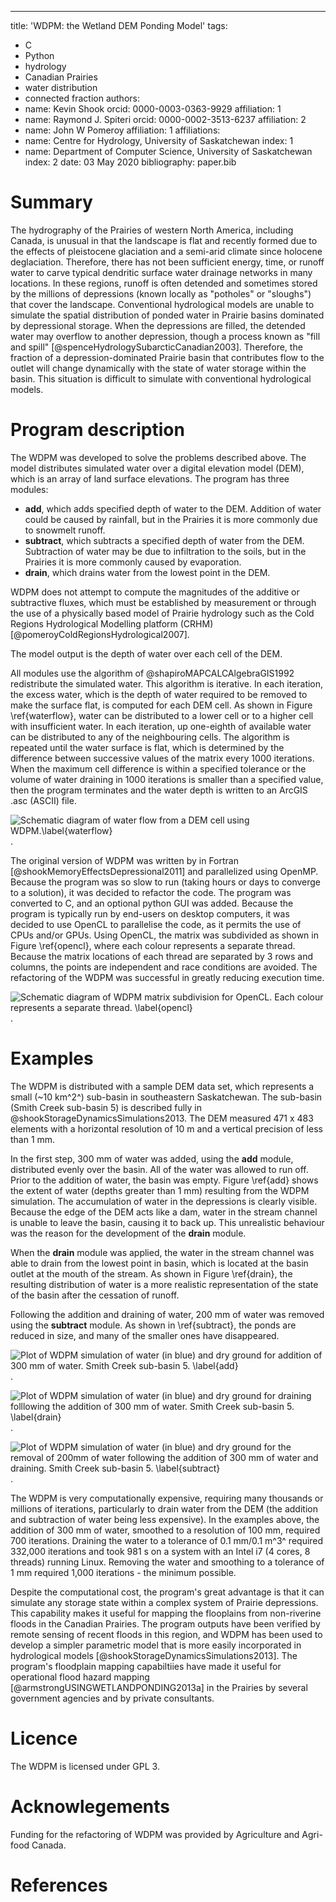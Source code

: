 ---
title: 'WDPM: the Wetland DEM Ponding Model'
tags:
  - C
  - Python
  - hydrology
  - Canadian Prairies
  - water distribution
  - connected fraction
authors:
  - name: Kevin Shook
    orcid: 0000-0003-0363-9929
    affiliation: 1
  - name: Raymond J. Spiteri
    orcid: 0000-0002-3513-6237
    affiliation: 2
  - name: John W Pomeroy
    affiliation: 1
affiliations:
 - name: Centre for Hydrology, University of Saskatchewan
   index: 1
 - name: Department of Computer Science, University of Saskatchewan
   index: 2
date: 03 May 2020
bibliography: paper.bib

# Summary

The hydrography of the Prairies of western North America, including Canada, is unusual in that the landscape is flat and recently formed due to the effects of pleistocene glaciation and a semi-arid climate since holocene deglaciation. Therefore, there has not been sufficient energy, time, or runoff water to carve typical dendritic surface water drainage networks in many locations. In these regions, runoff is often detended and sometimes stored by the millions of depressions (known locally as "potholes" or "sloughs") that cover the landscape. Conventional hydrological models are unable to simulate the spatial distribution of ponded water in Prairie basins dominated by depressional storage. When the depressions are filled, the detended water may overflow to another depression, though a process known as "fill and spill" [@spenceHydrologySubarcticCanadian2003]. Therefore, the fraction of a depression-dominated Prairie basin that contributes flow to the outlet will change dynamically with the state of water storage within the basin. This situation is difficult to simulate with conventional hydrological models. 

# Program description

The WDPM was developed to solve the problems described above. The model distributes simulated water over a digital elevation model (DEM), which is an array of land surface elevations. The program has three modules:
- **add**, which adds specified depth of water to the DEM. Addition of water could be caused by rainfall, but in the Prairies it is more commonly due to snowmelt runoff.
- **subtract**, which subtracts a specified depth of water from the DEM. Subtraction of water may be due to infiltration to the soils, but in the Prairies it is more commonly caused by evaporation.
-  **drain**, which drains water from the lowest point in the DEM.

WDPM does not attempt to compute the magnitudes of the additive or subtractive fluxes, which must be established by measurement or through the use of a physically based model of Prairie hydrology such as the Cold Regions Hydrological Modelling platform (CRHM) [@pomeroyColdRegionsHydrological2007].

The  model output is the depth of water over each cell of the DEM.
 
All modules use the algorithm of @shapiroMAPCALCAlgebraGIS1992 redistribute the simulated water. This algorithm is iterative. In each iteration, the excess water, which is the depth of water required to be removed to make the surface flat, is computed for each DEM cell. As shown in Figure \ref{waterflow}, water can be distributed to a lower cell or to a higher cell with insufficient water. In each iteration, up one-eighth of available water can be distributed to any of the neighbouring cells. The algorithm is repeated until the water surface is flat, which is determined by the difference between successive values of the matrix every 1000 iterations. When the maximum cell difference is within a specified tolerance or the volume of water draining in 1000 iterations is smaller than a specified value, then the program terminates and the water depth is written to an ArcGIS .asc (ASCII) file.

![Schematic diagram of water flow from a DEM cell using WDPM.\label{waterflow}](WaterFlowDiagram.png).


The original version of WDPM was written by in Fortran [@shookMemoryEffectsDepressional2011] and parallelized using OpenMP. Because the program was so slow to run (taking hours or days to converge to a solution), it was decided to refactor the code. The program was converted to C, and an optional python GUI was added. Because the program is typically run by end-users on desktop computers, it was decided to use OpenCL to parallelise the code, as it permits the use of CPUs and/or GPUs. Using OpenCL, the matrix was subdivided as shown in Figure \ref{opencl}, where each colour represents a separate thread. Because the matrix locations of each thread are separated by 3 rows and columns, the points are independent and race conditions are avoided. The refactoring of the WDPM was successful in greatly reducing execution time. 

![Schematic diagram of WDPM matrix subdivision for OpenCL. Each colour represents a separate thread. \label{opencl}](opencl4.png).


# Examples

The WDPM is distributed with a sample DEM data set, which represents a small (~10 km^2^) sub-basin in southeastern Saskatchewan. The sub-basin (Smith Creek sub-basin 5) is described fully in @shookStorageDynamicsSimulations2013. The DEM measured 471 x 483 elements with a horizontal resolution of 10 m and a vertical precision of less than 1 mm.

In the first step, 300 mm of water was added, using the **add** module, distributed evenly over the basin. All of the water was allowed to run off. Prior to the addition of water, the basin was empty. Figure \ref{add} shows the extent of water (depths greater than 1 mm) resulting from the WDPM simulation. The accumulation of water in the depressions is clearly visible. Because the edge of the DEM acts like a dam, water in the stream channel is unable to leave the basin, causing it to back up. This unrealistic behaviour was the reason for the development of the **drain** module.

When the **drain** module was applied, the water in the stream channel was able to drain from the lowest point in basin, which is located at the basin outlet at the mouth of the stream. As shown in Figure \ref{drain}, the resulting distribution of water is a more realistic representation of the state of the basin after the cessation of runoff. 

Following the addition and draining of water, 200 mm of water was removed using the **subtract** module. As shown in \ref{subtract}, the ponds are reduced in size, and many of the smaller ones have disappeared.

![Plot of WDPM simulation of water (in blue) and dry ground for addition of 300 mm of water. Smith Creek sub-basin 5. \label{add}](300_0_0_0_u.png).


![Plot of WDPM simulation of water (in blue) and dry ground for draining folllowing the addition of 300 mm of water. Smith Creek sub-basin 5. \label{drain}](300_0_0_0_d.png).

![Plot of WDPM simulation of water (in blue) and dry ground for the removal of 200mm of water following the addition of 300 mm of water and draining. Smith Creek sub-basin 5. \label{subtract}](300_200_0_0_d.png).


The WDPM is very computationally expensive, requiring many thousands or millions of iterations, particularly to drain water from the DEM (the addition and subtraction of water being less expensive). 
In the examples above, the addition of 300 mm of water, smoothed to a resolution of 100 mm, required 700 iterations. Draining the water to a tolerance of 0.1 mm/0.1 m^3^ required 332,000 iterations and took 981 s on a system with an Intel i7 (4 cores, 8 threads) running Linux. Removing the water and smoothing to a tolerance of 1 mm required 1,000 iterations - the minimum possible. 

Despite the computational cost, the program's great advantage is that it can simulate any storage state within a complex system of Prairie depressions.  This capability makes it useful for mapping the flooplains from non-riverine floods in the Canadian Prairies. The program outputs have been verified by remote sensing of recent floods in this region, and WDPM has been used to develop a simpler parametric model that is more easily incorporated in hydrological models [@shookStorageDynamicsSimulations2013]. The program's floodplain mapping capabiltiies
have made it useful for operational flood hazard mapping [@armstrongUSINGWETLANDPONDING2013a] in the Prairies by several government agencies and by private consultants.

# Licence
The WDPM is licensed under GPL 3.

# Acknowlegements

Funding for the refactoring of WDPM was provided by Agriculture and Agri-food Canada.

# References